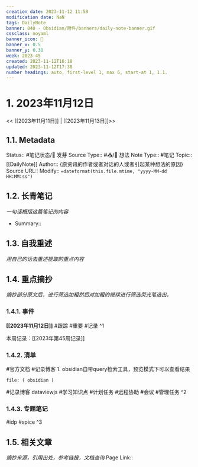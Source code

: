 ```yaml
---
creation date: 2023-11-12 11:58
modification date: NaN
tags: DailyNote
banner: 040 - Obsidian/附件/banners/daily-note-banner.gif
cssclass: noyaml
banner_icon: 💌
banner_x: 0.5
banner_y: 0.38
week: 2023-45
created: 2023-11-12T16:18
updated: 2023-11-12T17:38
number headings: auto, first-level 1, max 6, start-at 1, 1.1.
---
```


# 1. 2023年11月12日

<< [[2023年11月11日]] | [[2023年11月13日]]>>

## 1.1. Metadata

Status:: #笔记状态/🌱 发芽
Source Type:: #📥/💭 想法 
Note Type:: #笔记
Topic:: [[DailyNote]]
Author:: {原资讯的作者或者对话的人或者引起某种想法的原因}
Source URL::
Modify:: `=dateformat(this.file.mtime, "yyyy-MM-dd HH:MM:ss")`

## 1.2. 长青笔记

_一句话概括这篇笔记的内容_

- Summary::

## 1.3. 自我重述

_用自己的话去重述提取的重点内容_

## 1.4. 重点摘抄

_摘抄部分原文后，进行筛选加粗然后对加粗的继续进行筛选荧光笔选出。_

### 1.4.1. 事件

**[[2023年11月12日]]** #跟踪 #重要 #记录
^1

本周记录：[[2023年第45周记录]]

### 1.4.2. 清单

#官方文档 
#记录博客 1. obsidian自带query检索工具，预览模式下可以查看结果
```query
file: ( obsidian )
```
#记录博客 dataviewjs
#学习知识点 #计划任务 #远程协助 #会议 #管理任务
^2

### 1.4.3. 专题笔记

#idp
#spice
^3

## 1.5. 相关文章

_摘抄来源，引用出处，参考链接，文档查询_
Page Link::
